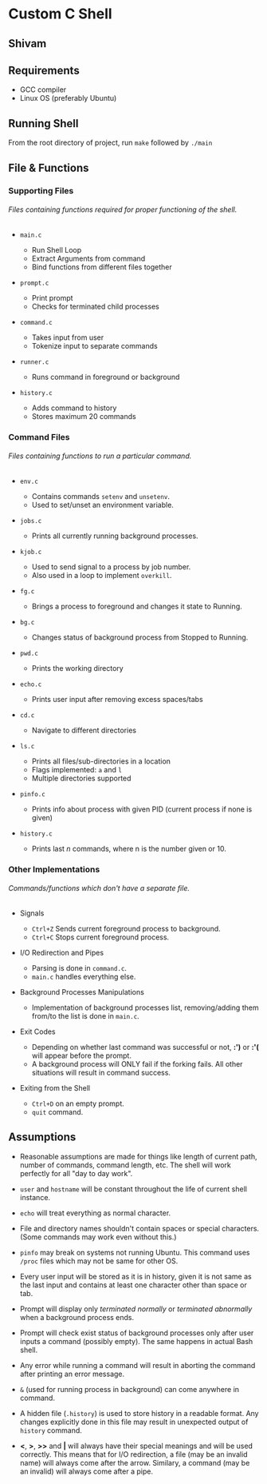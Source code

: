 # Custom C Shell

## Shivam
## Requirements

- GCC compiler
- Linux OS (preferably Ubuntu)

## Running Shell

From the root directory of project, run `make` followed by `./main`

## File & Functions

### Supporting Files

###### Files containing functions required for proper functioning of the shell.

- `main.c`

  - Run Shell Loop
  - Extract Arguments from command
  - Bind functions from different files together

- `prompt.c`

  - Print prompt
  - Checks for terminated child processes

- `command.c`

  - Takes input from user
  - Tokenize input to separate commands

- `runner.c`

  - Runs command in foreground or background

- `history.c`

  - Adds command to history
  - Stores maximum 20 commands

### Command Files

###### Files containing functions to run a particular command.

- `env.c`

  - Contains commands `setenv` and `unsetenv`.
  - Used to set/unset an environment variable.

- `jobs.c`

  - Prints all currently running background processes.

- `kjob.c`

  - Used to send signal to a process by job number.
  - Also used in a loop to implement `overkill`.

- `fg.c`

  - Brings a process to foreground and changes it state to Running.

- `bg.c`

  - Changes status of background process from Stopped to Running.

- `pwd.c`

  - Prints the working directory

- `echo.c`

  - Prints user input after removing excess spaces/tabs

- `cd.c`

  - Navigate to different directories

- `ls.c`

  - Prints all files/sub-directories in a location
  - Flags implemented: `a` and `l`
  - Multiple directories supported

- `pinfo.c`

  - Prints info about process with given PID (current process if none is given)

- `history.c`

  - Prints last _n_ commands, where n is the number given or 10.

### Other Implementations

###### Commands/functions which don't have a separate file.

- Signals

  - `Ctrl+Z` Sends current foreground process to background.
  - `Ctrl+C` Stops current foreground process.

- I/O Redirection and Pipes

  - Parsing is done in `command.c`.
  - `main.c` handles everything else.

- Background Processes Manipulations

  - Implementation of background processes list, removing/adding them from/to the list is done in `main.c`.

- Exit Codes

  - Depending on whether last command was successful or not, **:')** or **:'(** will appear before the prompt.
  - A background process will ONLY fail if the forking fails. All other situations will result in command success.

- Exiting from the Shell
  - `Ctrl+D` on an empty prompt.
  - `quit` command.

## Assumptions

- Reasonable assumptions are made for things like length of current path, number of commands, command length, etc. The shell will work perfectly for all "day to day work".

- `user` and `hostname` will be constant throughout the life of current shell instance.

- `echo` will treat everything as normal character.

- File and directory names shouldn't contain spaces or special characters. (Some commands may work even without this.)

- `pinfo` may break on systems not running Ubuntu. This command uses `/proc` files which may not be same for other OS.

- Every user input will be stored as it is in history, given it is not same as the last input and contains at least one character other than space or tab.

- Prompt will display only _terminated normally_ or _terminated abnormally_ when a background process ends.

- Prompt will check exist status of background processes only after user inputs a command (possibly empty). The same happens in actual Bash shell.

- Any error while running a command will result in aborting the command after printing an error message.

- `&` (used for running process in background) can come anywhere in command.

- A hidden file (`.history`) is used to store history in a readable format. Any changes explicitly done in this file may result in unexpected output of `history` command.

- **<**, **>**, **>>** and **|** will always have their special meanings and will be used correctly. This means that for I/O redirection, a file (may be an invalid name) will always come after the arrow. Similary, a command (may be an invalid) will always come after a pipe.

